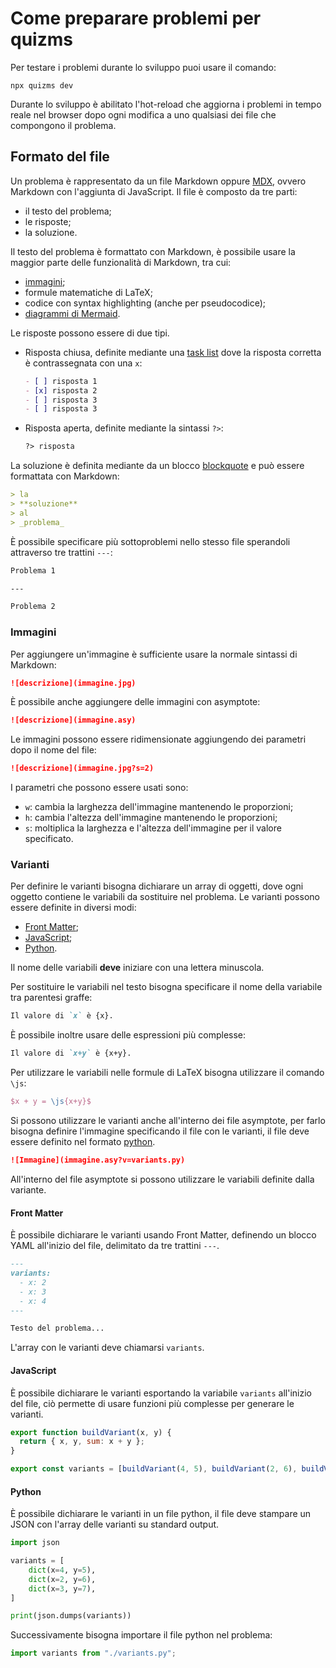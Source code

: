 # Come preparare problemi per quizms

Per testare i problemi durante lo sviluppo puoi usare il comando:

```shell
npx quizms dev
```

Durante lo sviluppo è abilitato l'hot-reload che aggiorna i problemi in tempo reale nel browser dopo ogni modifica a uno qualsiasi dei file che compongono il problema.

## Formato del file

Un problema è rappresentato da un file Markdown oppure [MDX](https://mdxjs.com/), ovvero Markdown con l'aggiunta di JavaScript. Il file è composto da tre parti:

- il testo del problema;
- le risposte;
- la soluzione.

Il testo del problema è formattato con Markdown, è possibile usare la maggior parte delle funzionalità di Markdown, tra cui:

- [immagini](#immagini);
- formule matematiche di LaTeX;
- codice con syntax highlighting (anche per pseudocodice);
- [diagrammi di Mermaid](https://mermaid.js.org/).

Le risposte possono essere di due tipi.

- Risposta chiusa, definite mediante una [task list](https://www.markdownguide.org/extended-syntax/#task-lists) dove la risposta corretta è contrassegnata con una `x`:
  ```md
  - [ ] risposta 1
  - [x] risposta 2
  - [ ] risposta 3
  - [ ] risposta 3
  ```
- Risposta aperta, definite mediante la sintassi `?>`:
  ```md
  ?> risposta
  ```

La soluzione è definita mediante da un blocco [blockquote](https://www.markdownguide.org/basic-syntax/#blockquotes-1) e può essere formattata con Markdown:

```md
> la
> **soluzione**
> al
> _problema_
```

È possibile specificare più sottoproblemi nello stesso file sperandoli attraverso tre trattini `---`:

```md
Problema 1

---

Problema 2
```

### Immagini

Per aggiungere un'immagine è sufficiente usare la normale sintassi di Markdown:

```md
![descrizione](immagine.jpg)
```

È possibile anche aggiungere delle immagini con asymptote:

```md
![descrizione](immagine.asy)
```

Le immagini possono essere ridimensionate aggiungendo dei parametri dopo il nome del file:

```md
![descrizione](immagine.jpg?s=2)
```

I parametri che possono essere usati sono:

- `w`: cambia la larghezza dell'immagine mantenendo le proporzioni;
- `h`: cambia l'altezza dell'immagine mantenendo le proporzioni;
- `s`: moltiplica la larghezza e l'altezza dell'immagine per il valore specificato.

### Varianti

Per definire le varianti bisogna dichiarare un array di oggetti, dove ogni oggetto contiene le variabili da sostituire nel problema. Le varianti possono essere definite in diversi modi:

- [Front Matter](#front-matter);
- [JavaScript](#javascript);
- [Python](#python).

Il nome delle variabili **deve** iniziare con una lettera minuscola.

Per sostituire le variabili nel testo bisogna specificare il nome della variabile tra parentesi graffe:

```md
Il valore di `x` è {x}.
```

È possibile inoltre usare delle espressioni più complesse:

```md
Il valore di `x+y` è {x+y}.
```

Per utilizzare le variabili nelle formule di LaTeX bisogna utilizzare il comando `\js`:

```LaTeX
$x + y = \js{x+y}$
```

Si possono utilizzare le varianti anche all'interno dei file asymptote, per farlo bisogna definire l'immagine specificando il file con le varianti, il file deve essere definito nel formato [python](#python).

```md
![Immagine](immagine.asy?v=variants.py)
```

All'interno del file asymptote si possono utilizzare le variabili definite dalla variante.

#### Front Matter

È possibile dichiarare le varianti usando Front Matter, definendo un blocco YAML all'inizio del file, delimitato da tre trattini `---`.

```md
---
variants:
  - x: 2
  - x: 3
  - x: 4
---

Testo del problema...
```

L'array con le varianti deve chiamarsi `variants`.

#### JavaScript

È possibile dichiarare le varianti esportando la variabile `variants` all'inizio del file, ciò permette di usare funzioni più complesse per generare le varianti.

```js
export function buildVariant(x, y) {
  return { x, y, sum: x + y };
}

export const variants = [buildVariant(4, 5), buildVariant(2, 6), buildVariant(3, 7)];
```

#### Python

È possibile dichiarare le varianti in un file python, il file deve stampare un JSON con l'array delle varianti su standard output.

```py
import json

variants = [
    dict(x=4, y=5),
    dict(x=2, y=6),
    dict(x=3, y=7),
]

print(json.dumps(variants))
```

Successivamente bisogna importare il file python nel problema:

```js
import variants from "./variants.py";
```
